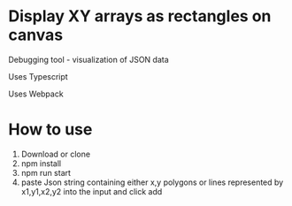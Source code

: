 # Display XY arrays as rectangles on canvas
Debugging tool - visualization of JSON data

Uses Typescript

Uses Webpack

# How to use

1) Download or clone
2) npm install
3) npm run start
4) paste Json string containing either x,y polygons or lines represented by x1,y1,x2,y2 into the input and click add
